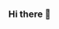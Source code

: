 ### Hi there 👋

<!--
**251da/251da** is a ✨ _special_ ✨ repository because its `README.md` (this file) appears on your GitHub profile.

Here are some ideas to get you started:
![20240423_013433](https://github.com/251da/251da/assets/154290340/8dd77a5d-b45e-4dc1-8c8d-22946de19c8e)

- 🔭 I’m currently working on ...
- 🌱 I’m currently learning ...
- 👯 I’m looking to collaborate on ...
- 🤔 I’m looking for help with ...
- 💬 Ask me about ...
- 📫 How to reach me: ...
- 😄 Pronouns: ...
- ⚡ Fun fact: ...
-->
